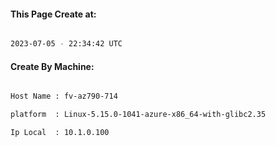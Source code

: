 
   
#### This Page Create at:

```bash

2023-07-05 - 22:34:42 UTC

```

#### Create By Machine:

```bash

Host Name : fv-az790-714

platform  : Linux-5.15.0-1041-azure-x86_64-with-glibc2.35

Ip Local  : 10.1.0.100

```

